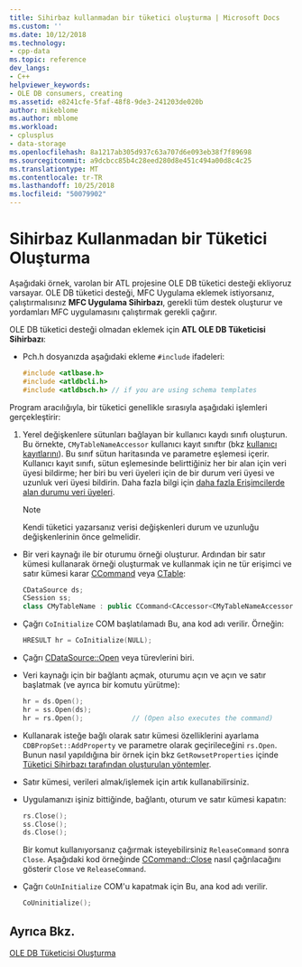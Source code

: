 ```yaml
---
title: Sihirbaz kullanmadan bir tüketici oluşturma | Microsoft Docs
ms.custom: ''
ms.date: 10/12/2018
ms.technology:
- cpp-data
ms.topic: reference
dev_langs:
- C++
helpviewer_keywords:
- OLE DB consumers, creating
ms.assetid: e8241cfe-5faf-48f8-9de3-241203de020b
author: mikeblome
ms.author: mblome
ms.workload:
- cplusplus
- data-storage
ms.openlocfilehash: 8a1217ab305d937c63a707d6e093eb38f7f89698
ms.sourcegitcommit: a9dcbcc85b4c28eed280d8e451c494a00d8c4c25
ms.translationtype: MT
ms.contentlocale: tr-TR
ms.lasthandoff: 10/25/2018
ms.locfileid: "50079902"
---
```

# <a name="creating-a-consumer-without-using-a-wizard"></a>Sihirbaz Kullanmadan bir Tüketici Oluşturma

Aşağıdaki örnek, varolan bir ATL projesine OLE DB tüketici desteği ekliyoruz varsayar. OLE DB tüketici desteği, MFC Uygulama eklemek istiyorsanız, çalıştırmalısınız **MFC Uygulama Sihirbazı**, gerekli tüm destek oluşturur ve yordamları MFC uygulamasını çalıştırmak gerekli çağırır.

OLE DB tüketici desteği olmadan eklemek için **ATL OLE DB Tüketicisi Sihirbazı**:

- Pch.h dosyanızda aşağıdaki ekleme `#include` ifadeleri:

    ```cpp
    #include <atlbase.h>
    #include <atldbcli.h>
    #include <atldbsch.h> // if you are using schema templates
    ```

Program aracılığıyla, bir tüketici genellikle sırasıyla aşağıdaki işlemleri gerçekleştirir:

1. Yerel değişkenlere sütunları bağlayan bir kullanıcı kaydı sınıfı oluşturun. Bu örnekte, `CMyTableNameAccessor` kullanıcı kayıt sınıftır (bkz [kullanıcı kayıtlarını](../../data/oledb/user-records.md)). Bu sınıf sütun haritasında ve parametre eşlemesi içerir. Kullanıcı kayıt sınıfı, sütun eşlemesinde belirttiğiniz her bir alan için veri üyesi bildirme; her biri bu veri üyeleri için de bir durum veri üyesi ve uzunluk veri üyesi bildirin. Daha fazla bilgi için [daha fazla Erişimcilerde alan durumu veri üyeleri](../../data/oledb/field-status-data-members-in-wizard-generated-accessors.md).

    > [!NOTE]
    > Kendi tüketici yazarsanız verisi değişkenleri durum ve uzunluğu değişkenlerinin önce gelmelidir.

- Bir veri kaynağı ile bir oturumu örneği oluşturur. Ardından bir satır kümesi kullanarak örneği oluşturmak ve kullanmak için ne tür erişimci ve satır kümesi karar [CCommand](../../data/oledb/ccommand-class.md) veya [CTable](../../data/oledb/ctable-class.md):

    ```cpp
    CDataSource ds;
    CSession ss;
    class CMyTableName : public CCommand<CAccessor<CMyTableNameAccessor>>
    ```

- Çağrı `CoInitialize` COM başlatılamadı Bu, ana kod adı verilir. Örneğin:

    ```cpp
    HRESULT hr = CoInitialize(NULL);
    ```

- Çağrı [CDataSource::Open](../../data/oledb/cdatasource-open.md) veya türevlerini biri.

- Veri kaynağı için bir bağlantı açmak, oturumu açın ve açın ve satır başlatmak (ve ayrıca bir komutu yürütme):

    ```cpp
    hr = ds.Open();
    hr = ss.Open(ds);
    hr = rs.Open();            // (Open also executes the command)
    ```

- Kullanarak isteğe bağlı olarak satır kümesi özelliklerini ayarlama `CDBPropSet::AddProperty` ve parametre olarak geçirileceğini `rs.Open`. Bunun nasıl yapıldığına bir örnek için bkz `GetRowsetProperties` içinde [Tüketici Sihirbazı tarafından oluşturulan yöntemler](../../data/oledb/consumer-wizard-generated-methods.md).

- Satır kümesi, verileri almak/işlemek için artık kullanabilirsiniz.

- Uygulamanızı işiniz bittiğinde, bağlantı, oturum ve satır kümesi kapatın:

    ```cpp
    rs.Close();
    ss.Close();
    ds.Close();
    ```

   Bir komut kullanıyorsanız çağırmak isteyebilirsiniz `ReleaseCommand` sonra `Close`. Aşağıdaki kod örneğinde [CCommand::Close](../../data/oledb/ccommand-close.md) nasıl çağrılacağını gösterir `Close` ve `ReleaseCommand`.

- Çağrı `CoUnInitialize` COM'u kapatmak için Bu, ana kod adı verilir.

    ```cpp
    CoUninitialize();
    ```

## <a name="see-also"></a>Ayrıca Bkz.

[OLE DB Tüketicisi Oluşturma](../../data/oledb/creating-an-ole-db-consumer.md)